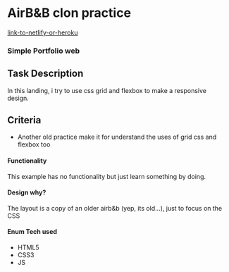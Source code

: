 # AirB&B clon practice

[link-to-netlify-or-heroku](http://google.com)

### Simple Portfolio web

## Task Description

In this landing, i try to use css grid and flexbox to make a responsive design.

## Criteria

* Another old practice make it for understand the uses of grid css and flexbox too

#### Functionality

This example has no functionality but just learn something by doing.

#### Design why?

The layout is a copy of an older airb&b (yep, its old...), just to focus on the CSS

#### Enum Tech used

* HTML5
* CSS3
* JS

